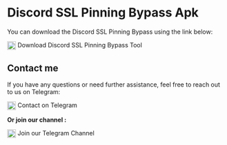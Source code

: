 # Discord SSL Pinning Bypass Apk

You can download the Discord SSL Pinning Bypass using the link below:

<a href="URL_TO_YOUR_TOOL" target="_blank" style="text-decoration: none; color: inherit;">
    <img src="https://cdn-icons-png.flaticon.com/128/2335/2335279.png" alt="Discord Icon" style="vertical-align: middle;" width="20" height="20">
    Download Discord SSL Pinning Bypass Tool
</a>

## Contact me

If you have any questions or need further assistance, feel free to reach out to us on Telegram:

<a href="https://t.me/g_4_q" target="_blank" style="text-decoration: none; color: inherit;">
    <img src="https://cdn-icons-png.flaticon.com/128/906/906377.png" alt="Telegram Icon" style="vertical-align: middle;" width="20" height="20">
    Contact on Telegram
</a>

**Or join our channel :**  

<a href="https://t.me/+bAYx_QByWVM1YWEy" target="_blank" style="text-decoration: none; color: inherit;">
    <img src="https://cdn-icons-png.flaticon.com/128/906/906377.png" alt="Telegram Icon" style="vertical-align: middle;" width="20" height="20">
    Join our Telegram Channel
</a>
